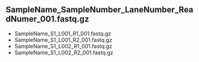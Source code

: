 ## SampleName_SampleNumber_LaneNumber_ReadNumer_001.fastq.gz
- SampleName_S1_L001_R1_001.fastq.gz
- SampleName_S1_L001_R2_001.fastq.gz
- SampleName_S1_L002_R1_001.fastq.gz
- SampleName_S1_L002_R2_001.fastq.gz
